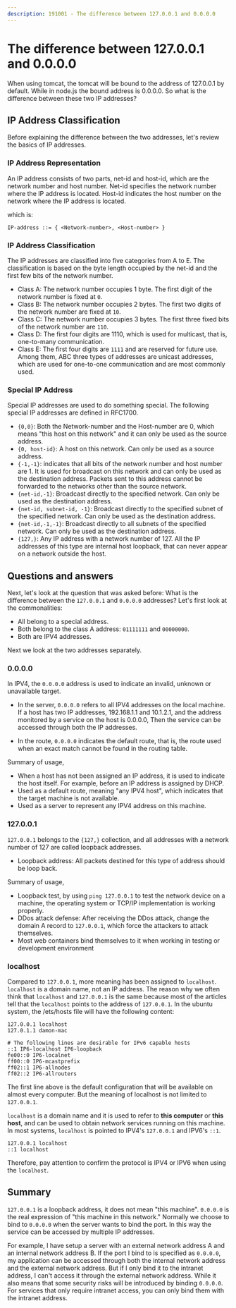 ```yaml
---
description: 191001 - The difference between 127.0.0.1 and 0.0.0.0
---
```

# The difference between 127.0.0.1 and 0.0.0.0

When using tomcat, the tomcat will be bound to the address of 127.0.0.1 by default. While in node.js the bound address is 0.0.0.0. So what is the difference between these two IP addresses?

## IP Address Classification

Before explaining the difference between the two addresses, let's review the basics of IP addresses.

### IP Address Representation

An IP address consists of two parts, net-id and host-id, which are the network number and host number. Net-id specifies the network number where the IP address is located. Host-id indicates the host number on the network where the IP address is located.

which is:
 
 `IP-address ::= { <Network-number>, <Host-number> }`
 
### IP Address Classification

The IP addresses are classified into five categories from A to E. The classification is based on the byte length occupied by the net-id and the first few bits of the network number.

 - Class A: The network number occupies 1 byte. The first digit of the network number is fixed at `0`.
 - Class B: The network number occupies 2 bytes. The first two digits of the network number are fixed at `10`.
 - Class C: The network number occupies 3 bytes. The first three fixed bits of the network number are `110`.
 - Class D: The first four digits are 1110, which is used for multicast, that is, one-to-many communication.
 - Class E: The first four digits are `1111` and are reserved for future use. Among them, ABC three types of addresses are unicast addresses, which are used for one-to-one communication and are most commonly used.

### Special IP Address

Special IP addresses are used to do something special. The following special IP addresses are defined in RFC1700.

 - `{0,0}`: Both the Network-number and the Host-number are 0, which means "this host on this network" and it can only be used as the source address.
 - `{0, host-id}`: A host on this network. Can only be used as a source address.
 - `{-1,-1}`: indicates that all bits of the network number and host number are 1. It is used for broadcast on this network and can only be used as the destination address. Packets sent to this address cannot be forwarded to the networks other than the source network.
 - `{net-id,-1}`: Broadcast directly to the specified network. Can only be used as the destination address.
 - `{net-id, subnet-id, -1}`: Broadcast directly to the specified subnet of the specified network. Can only be used as the destination address.
 - `{net-id,-1,-1}`: Broadcast directly to all subnets of the specified network. Can only be used as the destination address.
 - `{127,}`: Any IP address with a network number of 127. All the IP addresses of this type are internal host loopback, that can never appear on a network outside the host.

## Questions and answers

Next, let's look at the question that was asked before: What is the difference between the `127.0.0.1` and `0.0.0.0` addresses? Let's first look at the commonalities:

 - All belong to a special address.
 - Both belong to the class A address: `01111111` and `00000000`.
 - Both are IPV4 addresses.

Next we look at the two addresses separately.

### 0.0.0.0

In IPV4, the `0.0.0.0` address is used to indicate an invalid, unknown or unavailable target.

 - In the server, `0.0.0.0` refers to all IPV4 addresses on the local machine. If a host has two IP addresses, 192.168.1.1 and 10.1.2.1, and the address monitored by a service on the host is 0.0.0.0, Then the service can be accessed through both the IP addresses.

 - In the route, `0.0.0.0` indicates the default route, that is, the route used when an exact match cannot be found in the routing table.

Summary of usage,

 - When a host has not been assigned an IP address, it is used to indicate the host itself. For example, before an IP address is assigned by DHCP.
 - Used as a default route, meaning "any IPV4 host", which indicates that the target machine is not available.
 - Used as a server to represent any IPV4 address on this machine.

### 127.0.0.1

`127.0.0.1` belongs to the `{127,}` collection, and all addresses with a network number of 127 are called loopback addresses. 

 - Loopback address: All packets destined for this type of address should be loop back.

Summary of usage,

 - Loopback test, by using `ping 127.0.0.1` to test the network device on a machine, the operating system or TCP/IP implementation is working properly.
 - DDos attack defense: After receiving the DDos attack, change the domain A record to `127.0.0.1`, which force the attackers to attack themselves.
 - Most web containers bind themselves to it when working in testing or development environment

### localhost

Compared to `127.0.0.1`, more meaning has been assigned to `localhost`. `localhost` is a domain name, not an IP address. The reason why we often think that `localhost` and `127.0.0.1` is the same because most of the articles tell that the `localhost` points to the address of `127.0.0.1`. In the ubuntu system, the /ets/hosts file will have the following content:

``` 
127.0.0.1 localhost 
127.0.1.1 damon-mac 

# The following lines are desirable for IPv6 capable hosts 
::1 IP6-localhost IP6-loopback 
fe00::0 IP6-localnet 
ff00::0 IP6-mcastprefix 
ff02::1 IP6-allnodes 
ff02::2 IP6-allrouters
```
 
The first line above is the default configuration that will be available on almost every computer. But the meaning of localhost is not limited to `127.0.0.1`.

`localhost` is a domain name and it is used to refer to **this computer** or **this host**, and can be used to obtain network services running on this machine. In most systems, `localhost` is pointed to IPV4's `127.0.0.1` and IPV6's `::1`.

``` 
127.0.0.1 localhost 
::1 localhost
```

Therefore, pay attention to confirm the protocol is IPV4 or IPV6 when using the `localhost`.

## Summary

`127.0.0.1` is a loopback address, it does not mean "this machine". `0.0.0.0` is the real expression of "this machine in this network." Normally we choose to bind to `0.0.0.0` when the server wants to bind the port. In this way the service can be accessed by multiple IP addresses.

For example, I have setup a server with an external network address A and an internal network address B. If the port I bind to is specified as `0.0.0.0`, my application can be accessed through both the internal network address and the external network address. But if I only bind it to the intranet address, I can't access it through the external network address. While it also means that some security risks will be introduced by binding `0.0.0.0`. For services that only require intranet access, you can only bind them with the intranet address.